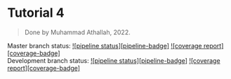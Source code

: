 # Tutorial 4

> Done by Muhammad Athallah, 2022.

Master branch status:
[![pipeline status][pipeline-badge]][commits-master]
[![coverage report][coverage-badge]][commits-master]
<br>
Development branch status:
[![pipeline status][pipeline-badge]][commits-master]
[![coverage report][coverage-badge]][commits-master]

[commits-master]: https://gitlab.cs.ui.ac.id/AdvProg/reguler-2022/student/kelas-b/2006527481-Muhammad-Athallah/tutorial-4/-/commits/master
[pipeline-master]: https://gitlab.cs.ui.ac.id/AdvProg/reguler-2022/student/kelas-b/2006527481-Muhammad-Athallah/tutorial-4/badges/master/pipeline.svg
[coverage-master]: https://gitlab.cs.ui.ac.id/AdvProg/reguler-2022/student/kelas-b/2006527481-Muhammad-Athallah/tutorial-4/badges/master/coverage.svg
[commits-dev]: https://gitlab.cs.ui.ac.id/AdvProg/reguler-2022/student/kelas-b/2006527481-Muhammad-Athallah/tutorial-4/-/commits/development
[pipeline-dev]: https://gitlab.cs.ui.ac.id/AdvProg/reguler-2022/student/kelas-b/2006527481-Muhammad-Athallah/tutorial-4/badges/development/pipeline.svg
[coverage-dev]: https://gitlab.cs.ui.ac.id/AdvProg/reguler-2022/student/kelas-b/2006527481-Muhammad-Athallah/tutorial-4/badges/development/coverage.svg